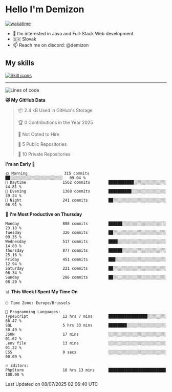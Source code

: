 # Hello I'm Demizon
[![wakatime](https://wakatime.com/badge/user/6ad1949f-d6d7-44f9-9eee-c35e54cc499b.svg)](https://wakatime.com/@6ad1949f-d6d7-44f9-9eee-c35e54cc499b)
- 👀 I’m interested in Java and Full-Stack Web development
- 🇸🇰 Slovak
- 📫 Reach me on discord: @demizon

## My skills
[![Skill icons](https://skillicons.dev/icons?i=java,js,ts,html,css,react,nextjs,tailwind,supabase,py,git,docker,linux,mysql,postgres,mongo&theme=dark)](https://github.com/Demizon3433)

---

<!--START_SECTION:waka-->
![Lines of code](https://img.shields.io/badge/From%20Hello%20World%20I%27ve%20Written-1.1%20million%20lines%20of%20code-blue)

**🐱 My GitHub Data** 

> 📦 2.4 kB Used in GitHub's Storage 
 > 
> 🏆 0 Contributions in the Year 2025
 > 
> 🚫 Not Opted to Hire
 > 
> 📜 5 Public Repositories 
 > 
> 🔑 10 Private Repositories 
 > 
**I'm an Early 🐤** 

```text
🌞 Morning                315 commits         ██░░░░░░░░░░░░░░░░░░░░░░░   09.04 % 
🌆 Daytime                1562 commits        ███████████░░░░░░░░░░░░░░   44.81 % 
🌃 Evening                1368 commits        ██████████░░░░░░░░░░░░░░░   39.24 % 
🌙 Night                  241 commits         ██░░░░░░░░░░░░░░░░░░░░░░░   06.91 % 
```
📅 **I'm Most Productive on Thursday** 

```text
Monday                   808 commits         ██████░░░░░░░░░░░░░░░░░░░   23.18 % 
Tuesday                  326 commits         ██░░░░░░░░░░░░░░░░░░░░░░░   09.35 % 
Wednesday                517 commits         ████░░░░░░░░░░░░░░░░░░░░░   14.83 % 
Thursday                 877 commits         ██████░░░░░░░░░░░░░░░░░░░   25.16 % 
Friday                   451 commits         ███░░░░░░░░░░░░░░░░░░░░░░   12.94 % 
Saturday                 221 commits         ██░░░░░░░░░░░░░░░░░░░░░░░   06.34 % 
Sunday                   286 commits         ██░░░░░░░░░░░░░░░░░░░░░░░   08.20 % 
```


📊 **This Week I Spent My Time On** 

```text
🕑︎ Time Zone: Europe/Brussels

💬 Programming Languages: 
TypeScript               12 hrs 7 mins       █████████████████░░░░░░░░   66.47 % 
SQL                      5 hrs 33 mins       ████████░░░░░░░░░░░░░░░░░   30.49 % 
JSON                     17 mins             ░░░░░░░░░░░░░░░░░░░░░░░░░   01.62 % 
.env file                13 mins             ░░░░░░░░░░░░░░░░░░░░░░░░░   01.22 % 
CSS                      0 secs              ░░░░░░░░░░░░░░░░░░░░░░░░░   00.09 % 

🔥 Editors: 
PhpStorm                 18 hrs 13 mins      █████████████████████████   100.00 % 
```


 Last Updated on 08/07/2025 02:06:40 UTC
<!--END_SECTION:waka-->
